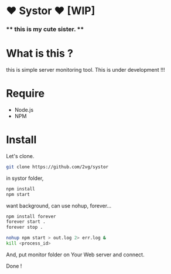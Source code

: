 # ♥ Systor ♥ [WIP]
### ** this is my cute sister. **

# What is this ?
this is simple server monitoring tool.
This is under development !!!

# Require
- Node.js
- NPM

# Install
Let's clone.
```bash
git clone https://github.com/2vg/systor
```

in systor folder,
```bash
npm install
npm start
```

want background, can use nohup, forever...

```bash
npm install forever
forever start .
forever stop .
```

```bash
nohup npm start > out.log 2> err.log &
kill <process_id>
```

And, put monitor folder on Your Web server and connect.

Done !
